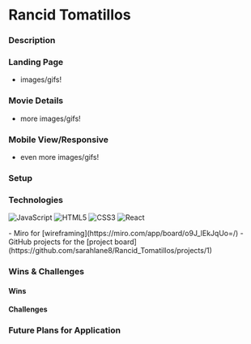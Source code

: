 # Rancid Tomatillos

### Description


### Landing Page
- images/gifs!

### Movie Details
- more images/gifs!

### Mobile View/Responsive 
- even more images/gifs!

### Setup 


### Technologies 
<p>
  <img alt="JavaScript" src="https://img.shields.io/badge/javascript%20-%23323330.svg?&style=for-the-badge&logo=javascript&logoColor=%23F7DF1E"/>
  <img alt="HTML5" src="https://img.shields.io/badge/html5%20-%23E34F26.svg?&style=for-the-badge&logo=html5&logoColor=white"/>
  <img alt="CSS3" src="https://img.shields.io/badge/css3%20-%231572B6.svg?&style=for-the-badge&logo=css3&logoColor=white"/>
  <img alt="React" src="https://img.shields.io/badge/react%20-%2320232a.svg?&style=for-the-badge&logo=react&logoColor=%2361DAFB"/>
</p>
- Miro for [wireframing](https://miro.com/app/board/o9J_lEkJqUo=/)
- GitHub projects for the [project board](https://github.com/sarahlane8/Rancid_Tomatillos/projects/1)

### Wins & Challenges 

#### Wins 


#### Challenges 


### Future Plans for Application


